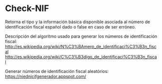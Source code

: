 # Check-NIF

Retorna el tipo y la información básica disponible asociada al
número de identificación fiscal español dado o false en caso de ser erróneo.

Descripción del algoritmo usado para generar los números de identificación fiscal:
    http://es.wikipedia.org/wiki/N%C3%BAmero_de_identificaci%C3%B3n_fiscal
    http://es.wikipedia.org/wiki/C%C3%B3digo_de_identificaci%C3%B3n_fiscal

Generar números de identificación fiscal aleatórios:
    https://niednicifgenerador.appspot.com/
